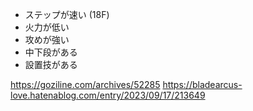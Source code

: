 - ステップが速い (18F)
- 火力が低い
- 攻めが強い
- 中下段がある
- 設置技がある

https://goziline.com/archives/52285
https://bladearcus-love.hatenablog.com/entry/2023/09/17/213649
